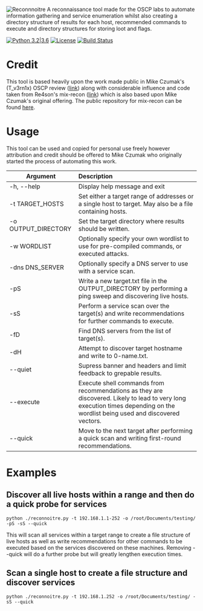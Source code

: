 ![Reconnnoitre](https://github.com/codingo/Reconnoitre/blob/master/tank-152362_640.png)
A reconnaissance tool made for the OSCP labs to automate information gathering and service enumeration whilst also creating a directory structure of results for each host, recommended commands to execute and directory structures for storing loot and flags.

[![Python 3.2|3.6](https://img.shields.io/badge/python-3.2|3.6-green.svg)](https://www.python.org/) [![License](https://img.shields.io/badge/license-Public_domain-red.svg)](https://wiki.creativecommons.org/wiki/Public_domain) [![Build Status](https://travis-ci.org/codingo/Reconnoitre.svg?branch=master)](https://travis-ci.org/codingo/Reconnoitre)

# Credit

This tool is based heavily upon the work made public in Mike Czumak's (T_v3rn1x) OSCP review ([link](https://www.securitysift.com/offsec-pwb-oscp/)) along with considerable influence and code taken from Re4son's mix-recon ([link](https://whitedome.com.au/re4son/category/re4son/oscpnotes/)) which is also based upon Mike Czumak's original offering. The public repository for mix-recon can be found [here](https://github.com/Re4son/mix-recon). 

# Usage

This tool can be used and copied for personal use freely however attribution and credit should be offered to Mike Czumak who originally started the process of automating this work.

| Argument        | Description |
| ------------- |:-------------|
| -h, --help | Display help message and exit |
| -t TARGET_HOSTS | Set either a target range of addresses or a single host to target. May also be a file containing hosts. |
| -o OUTPUT_DIRECTORY | Set the target directory where results should be written. |
| -w WORDLIST | Optionally specify your own wordlist to use for pre-compiled commands, or executed attacks. |
| -dns DNS_SERVER | Optionally specify a DNS server to use with a service scan. |
| -pS | Write a new target.txt file in the OUTPUT_DIRECTORY by performing a ping sweep and discovering live hosts. |
| -sS | Perform a service scan over the target(s) and write recommendations for further commands to execute. |
| -fD | Find DNS servers from the list of target(s). |
| -dH | Attempt to discover target hostname and write to 0-name.txt. |
| --quiet | Supress banner and headers and limit feedback to grepable results. |
| --execute | Execute shell commands from recommendations as they are discovered. Likely to lead to very long execution times depending on the wordlist being used and discovered vectors. |
| --quick | Move to the next target after performing a quick scan and writing first-round recommendations. |


# Examples
## Discover all live hosts within a range and then do a quick probe for services
```
python ./reconnoitre.py -t 192.168.1.1-252 -o /root/Documents/testing/ -pS -sS --quick
```
This will scan all services within a target range to create a file structure of live hosts as well as write recommendations for other commands to be executed based on the services discovered on these machines. Removing --quick will do a further probe but will greatly lengthen execution times.

## Scan a single host to create a file structure and discover services

```
python ./reconnoitre.py -t 192.168.1.252 -o /root/Documents/testing/ -sS --quick
```
